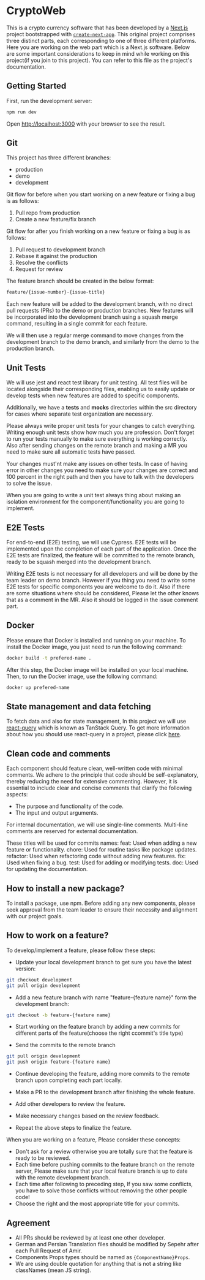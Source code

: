 # CryptoWeb

This is a crypto currency software that has been developed by a [Next.js](https://nextjs.org/) project bootstrapped with [`create-next-app`](https://github.com/vercel/next.js/tree/canary/packages/create-next-app). This original project comprises three distinct parts, each corresponding to one of three different platforms. Here you are working on the web part which is a Next.js software. Below are some important considerations to keep in mind while working on this project(if you join to this project). You can refer to this file as the project's documentation.

## Getting Started

First, run the development server:

```bash
npm run dev
```

Open [http://localhost:3000](http://localhost:3000) with your browser to see the result.

## Git
This project has three different branches:
- production
- demo
- development

Git flow for before when you start working on a new feature or fixing a bug is as follows:
1. Pull repo from production
2. Create a new feature/fix branch

Git flow for after you finish working on a new feature or fixing a bug is as follows:
1. Pull request to development branch
2. Rebase it against the production
3. Resolve the conflicts
4. Request for review

The feature branch should be created in the below format:
```bash
feature/{issue-number}-{issue-title}
```

Each new feature will be added to the development branch, with no direct pull requests (PRs) to the demo or production branches. New features will be incorporated into the development branch using a squash merge command, resulting in a single commit for each feature. 

We will then use a regular merge command to move changes from the development branch to the demo branch, and similarly from the demo to the production branch.

## Unit Tests
We will use jest and react test library for unit testing. All test files will be located alongside their corresponding files, enabling us to easily update or develop tests when new features are added to specific components. 

Additionally, we have a __tests__ and __mocks__ directories within the src directory for cases where separate test organization are necessary. 

Please always write proper unit tests for your changes to catch everything. Writing enough unit tests show how much you are profession. Don't forget to run your tests manually to make sure everything is working correctly. Also after sending changes on the remote branch and making a MR you need to make sure all automatic tests have passed.

Your changes must'nt make any issues on other tests. In case of having error in other changes you need to make sure your changes are correct and 100 percent in the right path and then you have to talk with the developers to solve the issue. 

When you are going to write a unit test always thing about making an isolation environment for the component/functionality you are going to implement.


## E2E Tests
For end-to-end (E2E) testing, we will use Cypress. E2E tests will be implemented upon the completion of each part of the application. Once the E2E tests are finalized, the feature will be committed to the remote branch, ready to be squash merged into the development branch.

Writing E2E tests is not necessary for all developers and will be done by the team leader on demo branch. However if you thing you need to write some E2E tests for specific components you are welcome to do it. Also if there are some situations where should be considered, Please let the other knows that as a comment in the MR. Also it should be logged in the issue comment part.

## Docker
Please ensure that Docker is installed and running on your machine. To install the Docker image, you just need to run the following command:
```bash
docker build -t prefered-name .
```

After this step, the Docker image will be installed on your local machine. Then, to run the Docker image, use the following command:

```bash
docker up prefered-name
```

## State management and data fetching
To fetch data and also for state management, In this project we will use[ react-query](https://tanstack.com/query/latest) which is known as TanStack Query. To get more information about how you should use react-query in a project, please click [here](https://tanstack.com/query/latest/docs/react/overview).


## Clean code and comments
Each component should feature clean, well-written code with minimal comments. We adhere to the principle that code should be self-explanatory, thereby reducing the need for extensive commenting. However, it is essential to include clear and concise comments that clarify the following aspects:

- The purpose and functionality of the code.
- The input and output arguments.

For internal documentation, we will use single-line comments. Multi-line comments are reserved for external documentation.

These titles will be used for commits names:
feat: Used when adding a new feature or functionality.
chore: Used for routine tasks like package updates.
refactor: Used when refactoring code without adding new features.
fix: Used when fixing a bug.
test: Used for adding or modifying tests.
doc: Used for updating the documentation.


## How to install a new package?
To install a package, use npm. Before adding any new components, please seek approval from the team leader to ensure their necessity and alignment with our project goals.

## How to work on a feature?

To develop/implement a feature, please follow these steps:
- Update your local development branch to get sure you have the latest version:
```bash
git checkout development
git pull origin development
```

- Add a new feature branch with name "feature-{feature name}" form the development branch:
```bash
git checkout -b feature-{feature name}
```

- Start working on the feature branch by adding a new commits for different parts of the feature(choose the right ccommit's title type)

- Send the commits to the remote branch 
```bash
git pull origin development
git push origin feature-{feature name}
```
- Continue developing the feature, adding more commits to the remote branch upon completing each part locally.

- Make a PR to the development branch after finishing the whole feature.

- Add other developers to review the feature.

- Make necessary changes based on the review feedback.

- Repeat the above steps to finalize the feature.

When you are working on a feature, Please consider these concepts:

- Don't ask for a review otherwise you are totally sure that the feature is ready to be reviewed.
- Each time before pushing commits to the feature branch on the remote server, Please make sure that your local feature branch is up to date with the remote development branch.
- Each time after following to preceding step, If you saw some conflicts, you have to solve those conflicts without removing the other people code!
- Choose the right and the most appropriate title for your commits.

## Agreement
- All PRs should be reviewed by at least one other developer.
- German and Persian Translation files should be modified by Sepehr after each Pull Request of Amir.
- Components Props types should be named as `{ComponentName}Props`.
- We are using double quotation for anything that is not a string like classNames (mean JS string).









